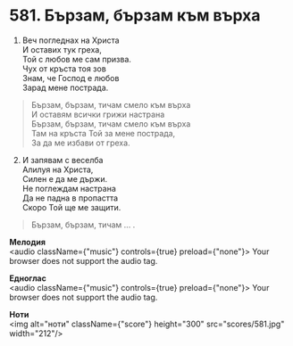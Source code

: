 # 581. Бързам, бързам  към върха  

1. Веч погледнах на Христа  
И оставих тук греха,  
Той с любов ме сам призва.  
Чух от кръста тоя зов  
Знам, че Господ е любов  
Зарад мене пострада.  

> Бързам, бързам, тичам смело към върха  
> И оставям всички грижи настрана  
> Бързам, бързам, тичам смело към върха  
> Там на кръста Той за мене пострада,  
> За да ме избави от греха.  

2. И запявам с веселба  
Алилуя на Христа,  
Силен е да ме държи.  
Не поглеждам настрана  
Да не падна в пропастта  
Скоро Той ще ме защити.  

> Бързам, бързам, тичам ... .  

__Мелодия__  
<audio className={"music"} controls={true} preload={"none"}><source src="mp3/581.mp3" type="audio/mpeg"/>
Your browser does not support the audio tag.
</audio>  

__Едноглас__  
<audio className={"music"} controls={true} preload={"none"}><source src="transp/581.mp3" type="audio/mpeg"/>
Your browser does not support the audio tag.
</audio>  

__Ноти__  
<img alt="ноти" className={"score"} height="300" src="scores/581.jpg" width="212"/>
